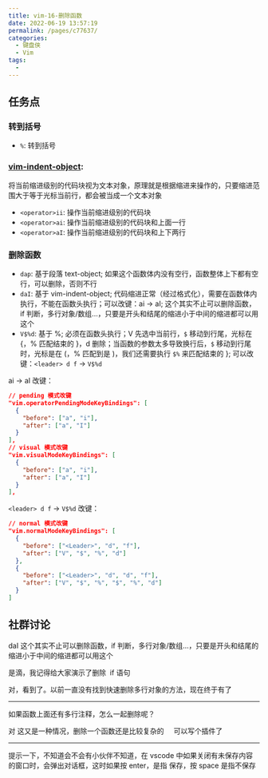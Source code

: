 ```yaml
---
title: vim-16-删除函数
date: 2022-06-19 13:57:19
permalink: /pages/c77637/
categories:
  - 键盘侠
  - Vim
tags:
  -
---
```

## 任务点

### 转到括号

- `%`: 转到括号

### [vim-indent-object](https://github.com/VSCodeVim/Vim#vim-indent-object):

将当前缩进级别的代码块视为文本对象，原理就是根据缩进来操作的，只要缩进范围大于等于光标当前行，都会被当成一个文本对象

- `<operator>ii`: 操作当前缩进级别的代码块
- `<operator>ai`: 操作当前缩进级别的代码块和上面一行
- `<operator>aI`: 操作当前缩进级别的代码块和上下两行

### 删除函数

- `dap`: 基于段落 text-object; 如果这个函数体内没有空行，函数整体上下都有空行，可以删除，否则不行
- `daI`: 基于 vim-indent-object; 代码缩进正常（经过格式化），需要在函数体内执行，不能在函数头执行；可以改键：ai -> aI; 这个其实不止可以删除函数，if 判断，多行对象/数组...，只要是开头和结尾的缩进小于中间的缩进都可以用这个
- `V$%d`: 基于 %; 必须在函数头执行；V 先选中当前行，`$` 移动到行尾，光标在 {，% 匹配结束的 }，d 删除；当函数的参数太多导致换行后，`$` 移动到行尾时，光标是在 (，% 匹配到是 )，我们还需要执行 `$%` 来匹配结束的 }; 可以改键：`<leader> d f` -> `V$%d`

ai -> aI 改键：

```json
// pending 模式改键
"vim.operatorPendingModeKeyBindings": [
  {
    "before": ["a", "i"],
    "after": ["a", "I"]
  }
],
// visual 模式改键
"vim.visualModeKeyBindings": [
  {
    "before": ["a", "i"],
    "after": ["a", "I"]
  }
],
```

`<leader> d f` -> `V$%d` 改键：

```json
// normal 模式改键
"vim.normalModeKeyBindings": [
  {
    "before": ["<Leader>", "d", "f"],
    "after": ["V", "$", "%", "d"]
  },
  {
    "before": ["<Leader>", "d", "d", "f"],
    "after": ["V", "$", "%", "$", "%", "d"]
  }
]
```

## 社群讨论

daI 这个其实不止可以删除函数，if 判断，多行对象/数组...，只要是开头和结尾的缩进小于中间的缩进都可以用这个

是滴，我记得给大家演示了删除  if 语句

对，看到了。以前一直没有找到快速删除多行对象的方法，现在终于有了

<hr />

如果函数上面还有多行注释，怎么一起删除呢？

对 这又是一种情况，删除一个函数还是比较复杂的     可以写个插件了

<hr />

提示一下，不知道会不会有小伙伴不知道，在 vscode 中如果关闭有未保存内容的窗口时，会弹出对话框，这时如果按 enter，是指 保存，按 space 是指不保存

